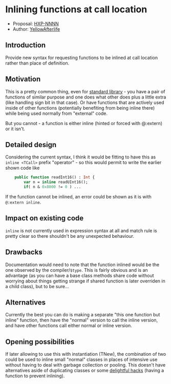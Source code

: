 # Inlining functions at call location

* Proposal: [HXP-NNNN](NNNN-filename.md)
* Author: [YellowAfterlife](https://github.com/yellowafterlife)

## Introduction

Provide new syntax for requesting functions to be inlined at call location rather than place of definition.

## Motivation

This is a pretty common thing, even for [standard library](https://github.com/HaxeFoundation/haxe/blob/development/std/haxe/io/Input.hx#L229-L247) - you have a pair of functions of similar purpose and one does what other does plus a little extra (like handling sign bit in that case). Or have functions that are actively used inside of other functions (potentially benefiting from being inline there) while being used normally from "external" code.

But you cannot - a function is either inline (hinted or forced with @:extern) or it isn't.

## Detailed design

Considering the current syntax, I think it would be fitting to have this as `inline <TCall>` prefix "operator" - so this would permit to write the earlier shown code like
```haxe
	public function readInt16() : Int {
		var n = inline readUInt16();
		if( n & 0x8000 != 0 ) ...
```
If the function cannot be inlined, an error could be shown as it is with `@:extern inline`.

## Impact on existing code

`inline` is not currently used in expression syntax at all and match rule is pretty clear so there shouldn't be any unexpected behaviour.

## Drawbacks

Documentation would need to note that the function inlined would be the one observed by the compiler/`$type`. This is fairly obvious and is an advantage (as you can have a base class methods share code without worrying about things getting strange if shared function is later overriden in a child class), but to be sure...

## Alternatives

Currently the best you can do is making a separate "this one function but inline" function, then have the "normal" version to call the inline version, and have other functions call either normal or inline version.

## Opening possibilities

If later allowing to use this with instantiation (TNew), the combination of two could be used to inline small "normal" classes in places of intensive use without having to deal with garbage collection or pooling. This doesn't have alternatives aside of duplicating classes or some [delightful hacks](https://try.haxe.org/#Ee0DC) (having a function to prevent inlining).
